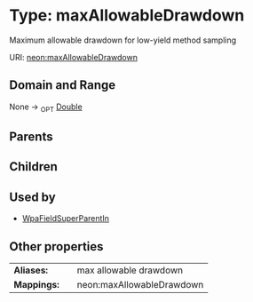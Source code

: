 
# Type: maxAllowableDrawdown


Maximum allowable drawdown for low-yield method sampling

URI: [neon:maxAllowableDrawdown](https://data.neonscience.org/maxAllowableDrawdown)


## Domain and Range

None ->  <sub>OPT</sub> [Double](types/Double.md)

## Parents


## Children


## Used by

 * [WpaFieldSuperParentIn](WpaFieldSuperParentIn.md)

## Other properties

|  |  |  |
| --- | --- | --- |
| **Aliases:** | | max allowable drawdown |
| **Mappings:** | | neon:maxAllowableDrawdown |

